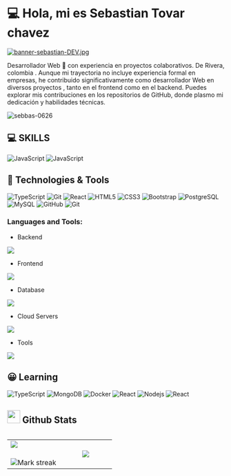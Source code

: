 # 💻 Hola, mi es Sebastian Tovar chavez
 
[![banner-sebastian-DEV.jpg](https://i.postimg.cc/dtYSPQzP/banner-sebastian-DEV.jpg)](https://postimg.cc/ThtcnxdC)
<!-- ![Github Banner](https://github.com/Jaydeep-Yadav/Jaydeep-Yadav/blob/main/banner.png)-->
<!-- Título principal -->
  Desarrollador Web 🚀 con experiencia en proyectos colaborativos. De Rivera, colombia . Aunque mi trayectoria no incluye experiencia formal en empresas, he contribuido significativamente como desarrollador Web en diversos proyectos , tanto en el frontend como en el backend. Puedes explorar mis contribuciones en los repositorios de GitHub, donde plasmo mi dedicación y habilidades técnicas.

<p> <img src="https://komarev.com/ghpvc/?username=sebbas-0626&label=Profile%20views&color=0e75b6&style=flat" alt="sebbas-0626" /> </p >

## 💻 SKILLS
![JavaScript](https://img.shields.io/badge/-JavaScript-black?style=flat-square&logo=javascript)
![JavaScript](https://img.shields.io/badge/-PHP-black?style=flat-square&logo=PHP)
      
## 🚀 Technologies & Tools

![TypeScript](https://img.shields.io/badge/-Laravel-black?style=flat-square&logo=Laravel)
![Git](https://img.shields.io/badge/-vue.js-black?style=flat-square&logo=vue.js)
![React](https://img.shields.io/badge/-tailwindcss-black?style=flat-square&logo=tailwindcss)
![HTML5](https://img.shields.io/badge/-HTML5-E34F26?style=flat-square&logo=html5&logoColor=white)
![CSS3](https://img.shields.io/badge/-CSS3-1572B6?style=flat-square&logo=css3)
![Bootstrap](https://img.shields.io/badge/-Bootstrap-black?style=flat-square&logo=bootstrap)
![PostgreSQL](https://img.shields.io/badge/-PostgreSQL-black?style=flat-square&logo=postgresql)
![MySQL](https://img.shields.io/badge/-MySQL-black?style=flat-square&logo=mysql)
![GitHub](https://img.shields.io/badge/-GitHub-181717?style=flat-square&logo=github)
![Git](https://img.shields.io/badge/-Git-black?style=flat-square&logo=git)

<h3 align="left">Languages and Tools:</h3>

- Backend
<p align="left">
  <a href="https://skillicons.dev">
    <img src="https://skillicons.dev/icons?i=php,laravel,java,nodejs,py,spring,flask,fastapi,express,nestjs" />
  </a>
</p>

- Frontend
<p align="left">
  <a href="https://skillicons.dev">
    <img src="https://skillicons.dev/icons?i=ts,js,react,nextjs,redux,tailwind,materialui" />
  </a>
</p>

- Database
<p align="left">
  <a href="https://skillicons.dev">
    <img src="https://skillicons.dev/icons?i=mongodb,mysql,postgresql" />
  </a>
</p>

- Cloud Servers
<p align="left">
  <a href="https://skillicons.dev">
    <img src="https://skillicons.dev/icons?i=azure,aws,gcp,firebase,cloudflare" />
  </a>
</p>

- Tools
<p align="left">
  <a href="https://skillicons.dev">
    <img src="https://skillicons.dev/icons?i=git,github,docker,figma,xd,idea,vscode,postman,linux" />
  </a>
</p>


## 😀 Learning
![TypeScript](https://img.shields.io/badge/-TypeScript-black?style=flat-square&logo=typescript)
![MongoDB](https://img.shields.io/badge/-MongoDB-black?style=flat-square&logo=mongodb)
![Docker](https://img.shields.io/badge/-Docker-black?style=flat-square&logo=docker)
![React](https://img.shields.io/badge/-Astro-black?style=flat-square&logo=Astro)
![Nodejs](https://img.shields.io/badge/-Nodejs-black?style=flat-square&logo=Node.js)
![React](https://img.shields.io/badge/-React-black?style=flat-square&logo=react)

<!-- ## ⚡ GitHub Stats
<p align="center">
  <img src="https://github-readme-stats.vercel.app/api?username=sebbas-0626&show_icons=true&locale=en" alt="sebbas-0626" />
  <img src="https://github-readme-stats.vercel.app/api/top-langs?username=sebbas-0626&show_icons=true&locale=en&layout=compact" alt="sebbas-0626" />
</p> -->


## <picture> <img src = "https://github.com/7oSkaaa/7oSkaaa/blob/main/Images/Statistics.gif?raw=true" width = 30px>  </picture> Github Stats

<!--- stats & Trophy (start) -->

<p align="left">
  <!--- stats (start) -->
<table align="left">
<tr border="none">
<td width="50%" align="center">
  <img  align="left"  src="https://github-readme-stats.vercel.app/api?username=sebbas-0626&theme=dark&show_icons=true&count_private=true" />
  <br></br>
  <img  title="🔥 Get streak stats for your profile at git.io/streak-stats" alt="Mark streak" src="https://github-readme-streak-stats.herokuapp.com/?user=sebbas-0626&theme=dark&hide_border=false" /> 
</td>


<td width="50%" align="center">

  <img  align="center"  src="https://github-readme-stats.anuraghazra1.vercel.app/api/top-langs/?username=sebbas-0626&theme=dark&hide_border=false&no-bg=true&no-frame=true&langs_count=7"/>

  </td>
</tr>
</table>
<!--- stats (end) -->
<!--<div align=center>
        <img src="https://raw.githubusercontent.com/AhmedFathyDev/AhmedFathyDev/main/GitHub.gif" alt="GitHub Octocat Logo" height="100">
        <p>Loading</p>
    </div>  -->
    

